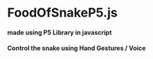 # FoodOfSnakeP5.js

#### made using P5 Library in javascript

#### Control the snake using Hand Gestures / Voice
